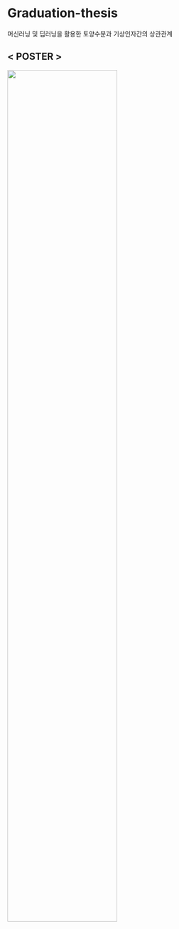 # Graduation-thesis

머신러닝 및 딥러닝을 활용한 토양수분과 기상인자간의 상관관계
## < POSTER >
<img src="https://user-images.githubusercontent.com/41575415/60503728-43385380-9cfb-11e9-9fa4-2a7a76f0f792.png" width="70%" height="70%">

                                            

